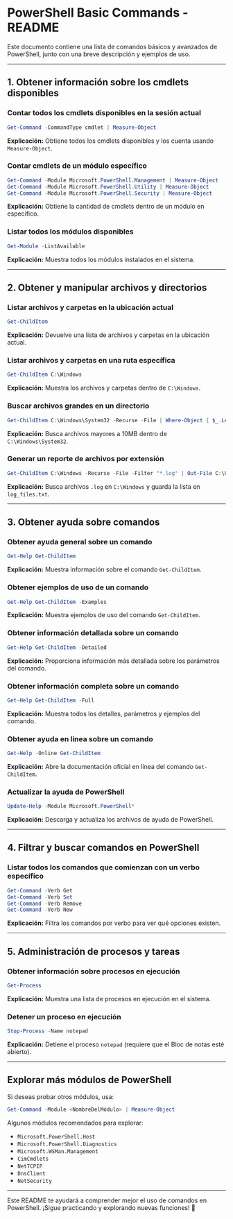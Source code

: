 # PowerShell Basic Commands - README

Este documento contiene una lista de comandos básicos y avanzados de PowerShell, junto con una breve descripción y ejemplos de uso.

---

## **1. Obtener información sobre los cmdlets disponibles**

### **Contar todos los cmdlets disponibles en la sesión actual**
```powershell
Get-Command -CommandType cmdlet | Measure-Object
```
**Explicación:** Obtiene todos los cmdlets disponibles y los cuenta usando `Measure-Object`.

### **Contar cmdlets de un módulo específico**
```powershell
Get-Command -Module Microsoft.PowerShell.Management | Measure-Object
Get-Command -Module Microsoft.PowerShell.Utility | Measure-Object
Get-Command -Module Microsoft.PowerShell.Security | Measure-Object
```
**Explicación:** Obtiene la cantidad de cmdlets dentro de un módulo en específico.

### **Listar todos los módulos disponibles**
```powershell
Get-Module -ListAvailable
```
**Explicación:** Muestra todos los módulos instalados en el sistema.

---

## **2. Obtener y manipular archivos y directorios**

### **Listar archivos y carpetas en la ubicación actual**
```powershell
Get-ChildItem
```
**Explicación:** Devuelve una lista de archivos y carpetas en la ubicación actual.

### **Listar archivos y carpetas en una ruta específica**
```powershell
Get-ChildItem C:\Windows
```
**Explicación:** Muestra los archivos y carpetas dentro de `C:\Windows`.

### **Buscar archivos grandes en un directorio**
```powershell
Get-ChildItem C:\Windows\System32 -Recurse -File | Where-Object { $_.Length -gt 10MB }
```
**Explicación:** Busca archivos mayores a 10MB dentro de `C:\Windows\System32`.

### **Generar un reporte de archivos por extensión**
```powershell
Get-ChildItem C:\Windows -Recurse -File -Filter "*.log" | Out-File C:\Users\Public\log_files.txt
```
**Explicación:** Busca archivos `.log` en `C:\Windows` y guarda la lista en `log_files.txt`.

---

## **3. Obtener ayuda sobre comandos**

### **Obtener ayuda general sobre un comando**
```powershell
Get-Help Get-ChildItem
```
**Explicación:** Muestra información sobre el comando `Get-ChildItem`.

### **Obtener ejemplos de uso de un comando**
```powershell
Get-Help Get-ChildItem -Examples
```
**Explicación:** Muestra ejemplos de uso del comando `Get-ChildItem`.

### **Obtener información detallada sobre un comando**
```powershell
Get-Help Get-ChildItem -Detailed
```
**Explicación:** Proporciona información más detallada sobre los parámetros del comando.

### **Obtener información completa sobre un comando**
```powershell
Get-Help Get-ChildItem -Full
```
**Explicación:** Muestra todos los detalles, parámetros y ejemplos del comando.

### **Obtener ayuda en línea sobre un comando**
```powershell
Get-Help -Online Get-ChildItem
```
**Explicación:** Abre la documentación oficial en línea del comando `Get-ChildItem`.

### **Actualizar la ayuda de PowerShell**
```powershell
Update-Help -Module Microsoft.PowerShell*
```
**Explicación:** Descarga y actualiza los archivos de ayuda de PowerShell.

---

## **4. Filtrar y buscar comandos en PowerShell**

### **Listar todos los comandos que comienzan con un verbo específico**
```powershell
Get-Command -Verb Get
Get-Command -Verb Set
Get-Command -Verb Remove
Get-Command -Verb New
```
**Explicación:** Filtra los comandos por verbo para ver qué opciones existen.

---

## **5. Administración de procesos y tareas**

### **Obtener información sobre procesos en ejecución**
```powershell
Get-Process
```
**Explicación:** Muestra una lista de procesos en ejecución en el sistema.

### **Detener un proceso en ejecución**
```powershell
Stop-Process -Name notepad
```
**Explicación:** Detiene el proceso `notepad` (requiere que el Bloc de notas esté abierto).

---

## **Explorar más módulos de PowerShell**

Si deseas probar otros módulos, usa:
```powershell
Get-Command -Module <NombreDelMódulo> | Measure-Object
```
Algunos módulos recomendados para explorar:
- `Microsoft.PowerShell.Host`
- `Microsoft.PowerShell.Diagnostics`
- `Microsoft.WSMan.Management`
- `CimCmdlets`
- `NetTCPIP`
- `DnsClient`
- `NetSecurity`

---

Este README te ayudará a comprender mejor el uso de comandos en PowerShell. ¡Sigue practicando y explorando nuevas funciones! 🚀
